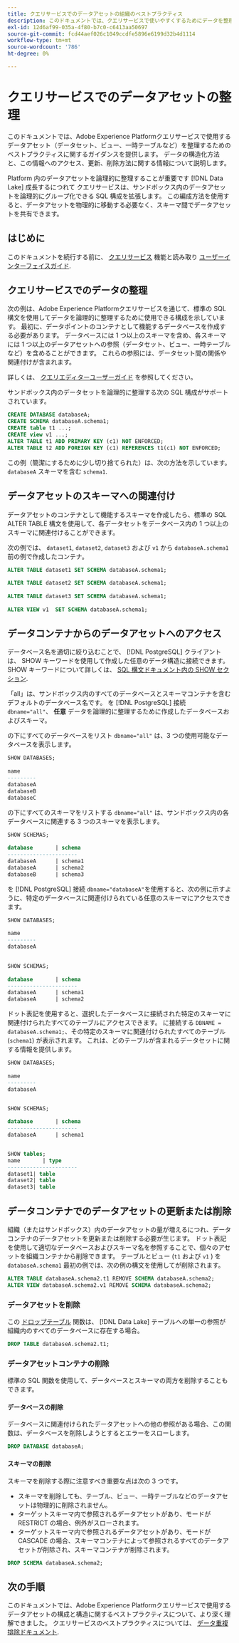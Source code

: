 ```yaml
---
title: クエリサービスでのデータアセットの組織のベストプラクティス
description: このドキュメントでは、クエリサービスで使いやすくするためにデータを整理する論理的な方法について説明します。
exl-id: 12d6af99-035a-4f80-b7c0-c6413aa50697
source-git-commit: fcd44aef026c1049ccdfe5896e6199d32b4d1114
workflow-type: tm+mt
source-wordcount: '786'
ht-degree: 0%

---
```


# クエリサービスでのデータアセットの整理

このドキュメントでは、Adobe Experience Platformクエリサービスで使用するデータアセット（データセット、ビュー、一時テーブルなど）を整理するためのベストプラクティスに関するガイダンスを提供します。 データの構造化方法と、この情報へのアクセス、更新、削除方法に関する情報について説明します。

Platform 内のデータアセットを論理的に整理することが重要です [!DNL Data Lake] 成長するにつれて クエリサービスは、サンドボックス内のデータアセットを論理的にグループ化できる SQL 構成を拡張します。 この編成方法を使用すると、データアセットを物理的に移動する必要なく、スキーマ間でデータアセットを共有できます。

## はじめに

このドキュメントを続行する前に、 [クエリサービス](../home.md) 機能と読み取り [ユーザーインターフェイスガイド](../ui/user-guide.md).

## クエリサービスでのデータの整理

次の例は、Adobe Experience Platformクエリサービスを通じて、標準の SQL 構文を使用してデータを論理的に整理するために使用できる構成を示しています。 最初に、データポイントのコンテナとして機能するデータベースを作成する必要があります。 データベースには 1 つ以上のスキーマを含め、各スキーマには 1 つ以上のデータアセットへの参照（データセット、ビュー、一時テーブルなど）を含めることができます。 これらの参照には、データセット間の関係や関連付けが含まれます。

詳しくは、 [クエリエディターユーザーガイド](../ui/user-guide.md) を参照してください。

サンドボックス内のデータセットを論理的に整理する次の SQL 構成がサポートされています。

```SQL
CREATE DATABASE databaseA;
CREATE SCHEMA databaseA.schema1;
CREATE table t1 ...;
CREATE view v1 ...;
ALTER TABLE t1 ADD PRIMARY KEY (c1) NOT ENFORCED;
ALTER TABLE t2 ADD FOREIGN KEY (c1) REFERENCES t1(c1) NOT ENFORCED;
```

この例（簡潔にするために少し切り捨てられた）は、次の方法を示しています。 `databaseA` スキーマを含む `schema1`.

## データアセットのスキーマへの関連付け

データアセットのコンテナとして機能するスキーマを作成したら、標準の SQL ALTER TABLE 構文を使用して、各データセットをデータベース内の 1 つ以上のスキーマに関連付けることができます。

次の例では、 `dataset1`, `dataset2`, `dataset3` および `v1` から `databaseA.schema1` 前の例で作成したコンテナ。

```SQL
ALTER TABLE dataset1 SET SCHEMA databaseA.schema1;
 
ALTER TABLE dataset2 SET SCHEMA databaseA.schema1;
 
ALTER TABLE dataset3 SET SCHEMA databaseA.schema1;
 
ALTER VIEW v1  SET SCHEMA databaseA.schema1;
```

## データコンテナからのデータアセットへのアクセス

データベース名を適切に絞り込むことで、 [!DNL PostgreSQL] クライアントは、 SHOW キーワードを使用して作成した任意のデータ構造に接続できます。 SHOW キーワードについて詳しくは、 [SQL 構文ドキュメント内の SHOW セクション](../sql/syntax.md#show).

「all」は、サンドボックス内のすべてのデータベースとスキーマコンテナを含むデフォルトのデータベース名です。 を [!DNL PostgreSQL] 接続 `dbname="all"`、 **任意** データを論理的に整理するために作成したデータベースおよびスキーマ。

の下にすべてのデータベースをリスト `dbname="all"` は、3 つの使用可能なデータベースを表示します。

```sql
SHOW DATABASES;
  
name     
---------
databaseA
databaseB
databaseC
```

の下にすべてのスキーマをリストする `dbname="all"` は、サンドボックス内の各データベースに関連する 3 つのスキーマを表示します。

```SQL
SHOW SCHEMAS;
  
database       | schema
----------------------
databaseA      | schema1
databaseA      | schema2
databaseB      | schema3
```

を [!DNL PostgreSQL] 接続 `dbname="databaseA"`を使用すると、次の例に示すように、特定のデータベースに関連付けられている任意のスキーマにアクセスできます。

```sql
SHOW DATABASES;
  
name     
---------
databaseA
 

SHOW SCHEMAS;
  
database       | schema
----------------------
databaseA      | schema1
databaseA      | schema2
```

ドット表記を使用すると、選択したデータベースに接続された特定のスキーマに関連付けられたすべてのテーブルにアクセスできます。 に接続する `DBNAME = databaseA.schema1;`、その特定のスキーマに関連付けられたすべてのテーブル (`schema1`) が表示されます。 これは、どのテーブルが含まれるデータセットに関する情報を提供します。

```sql
SHOW DATABASES;
  
name     
---------
databaseA


SHOW SCHEMAS;
  
database       | schema
----------------------
databaseA      | schema1


SHOW tables;
name       | type
----------------------
dataset1| table
dataset2| table
dataset3| table
```

## データコンテナでのデータアセットの更新または削除

組織（またはサンドボックス）内のデータアセットの量が増えるにつれ、データコンテナのデータアセットを更新または削除する必要が生じます。 ドット表記を使用して適切なデータベースおよびスキーマ名を参照することで、個々のアセットを組織コンテナから削除できます。 テーブルとビュー (`t1` および `v1` ) を `databaseA.schema1` 最初の例では、次の例の構文を使用してが削除されます。

```sql
ALTER TABLE databaseA.schema2.t1 REMOVE SCHEMA databaseA.schema2;
ALTER VIEW databaseA.schema2.v1 REMOVE SCHEMA databaseA.schema2;
```

### データアセットを削除

この [ドロップテーブル](../sql/syntax.md#drop-table) 関数は、 [!DNL Data Lake] テーブルへの単一の参照が組織内のすべてのデータベースに存在する場合。

```sql
DROP TABLE databaseA.schema2.t1;
```

### データアセットコンテナの削除

標準の SQL 関数を使用して、データベースとスキーマの両方を削除することもできます。

#### データベースの削除

データベースに関連付けられたデータアセットへの他の参照がある場合、この関数は、データベースを削除しようとするとエラーをスローします。

```sql
DROP DATABASE databaseA;
```

#### スキーマの削除

スキーマを削除する際に注意すべき重要な点は次の 3 つです。

- スキーマを削除しても、テーブル、ビュー、一時テーブルなどのデータアセットは物理的に削除されません。
- ターゲットスキーマ内で参照されるデータアセットがあり、モードが RESTRICT の場合、例外がスローされます。
- ターゲットスキーマ内で参照されるデータアセットがあり、モードが CASCADE の場合、スキーマコンテナによって参照されるすべてのデータアセットが削除され、スキーマコンテナが削除されます。

```sql
DROP SCHEMA databaseA.schema2;
```

## 次の手順

このドキュメントでは、Adobe Experience Platformクエリサービスで使用するデータアセットの構成と構造に関するベストプラクティスについて、より深く理解できました。 クエリサービスのベストプラクティスについては、 [データ重複排除ドキュメント](../essential-concepts/deduplication.md).

